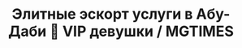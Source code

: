 ---
title: "Элитные эскорт услуги в Абу-Даби 🖤 VIP девушки / MGTIMES"
description: "Эскорт услуги и сопровождение моделей в Абу-Даби. Элитное эскорт агентство для успешных мужчин! Подбор VIP моделей для сопровождения. Строго конфиденциально 📞 +971 58 525 2213 ⚡"
h1: "Абу-Даби"
titleEnd: "Абу-Даби"

---
